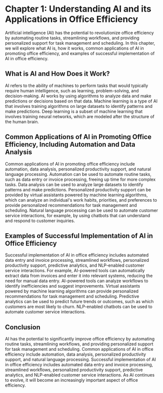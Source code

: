 Chapter 1: Understanding AI and its Applications in Office Efficiency
=====================================================================

Artificial intelligence (AI) has the potential to revolutionize office efficiency by automating routine tasks, streamlining workflows, and providing personalized support for task management and scheduling. In this chapter, we will explore what AI is, how it works, common applications of AI in promoting office efficiency, and examples of successful implementation of AI in office efficiency.

What is AI and How Does it Work?
--------------------------------

AI refers to the ability of machines to perform tasks that would typically require human intelligence, such as learning, problem-solving, and decision-making. AI works by using algorithms to analyze data and make predictions or decisions based on that data. Machine learning is a type of AI that involves training algorithms on large datasets to identify patterns and make predictions. Deep learning is a subset of machine learning that involves training neural networks, which are modeled after the structure of the human brain.

Common Applications of AI in Promoting Office Efficiency, Including Automation and Data Analysis
------------------------------------------------------------------------------------------------

Common applications of AI in promoting office efficiency include automation, data analysis, personalized productivity support, and natural language processing. Automation can be used to automate routine tasks, such as data entry or invoice processing, freeing up time for more complex tasks. Data analysis can be used to analyze large datasets to identify patterns and make predictions. Personalized productivity support can be provided by virtual assistants powered by machine learning algorithms, which can analyze an individual's work habits, priorities, and preferences to provide personalized recommendations for task management and scheduling. Natural language processing can be used to automate customer service interactions, for example, by using chatbots that can understand and respond to customer inquiries.

Examples of Successful Implementation of AI in Office Efficiency
----------------------------------------------------------------

Successful implementation of AI in office efficiency includes automated data entry and invoice processing, streamlined workflows, personalized productivity support, predictive analytics, and NLP-enabled customer service interactions. For example, AI-powered tools can automatically extract data from invoices and enter it into relevant systems, reducing the need for manual data entry. AI-powered tools can analyze workflows to identify inefficiencies and suggest improvements. Virtual assistants powered by machine learning algorithms can provide personalized recommendations for task management and scheduling. Predictive analytics can be used to predict future trends or outcomes, such as which customers are most likely to churn. NLP-enabled chatbots can be used to automate customer service interactions.

Conclusion
----------

AI has the potential to significantly improve office efficiency by automating routine tasks, streamlining workflows, and providing personalized support for task management and scheduling. Common applications of AI in office efficiency include automation, data analysis, personalized productivity support, and natural language processing. Successful implementation of AI in office efficiency includes automated data entry and invoice processing, streamlined workflows, personalized productivity support, predictive analytics, and NLP-enabled customer service interactions. As AI continues to evolve, it will become an increasingly important aspect of office efficiency.
